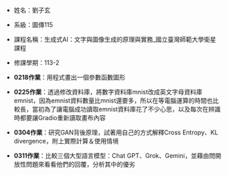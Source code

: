 + 姓名：劉子玄
- 系級：圖傳115
* 課程名稱：生成式AI：文字與圖像生成的原理與實務_國立臺灣師範大學衛星課程
+ 修課學期：113-2


+ **0218作業**：用程式畫出一個參數函數圖形
+ **0225作業**：透過修改資料庫，將數字資料庫mnist改成英文字母資料庫emnist，因為emnist資料數量比mnist還要多，所以在等電腦運算的時間也比較長，當初為了讓電腦成功讀取emnist資料庫花了不少心思，以及每次在辨識時都要讓Gradio重新讀取畫布內容
+ **0304作業**：研究GAN背後原理，試著用自己的方式解釋Cross Entropy、KL divergence，附上實際計算＆使用情境
+ **0311作業**：比較三個大型語言模型：Chat GPT、Grok、Gemini，並藉由問開放性問題來看看他們的回覆，分析其中的優劣
